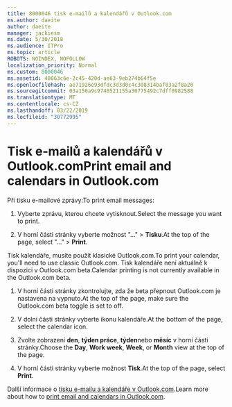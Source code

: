 ```yaml
---
title: 8000046 tisk e-mailů a kalendářů v Outlook.com
ms.author: daeite
author: daeite
manager: jackiesm
ms.date: 5/30/2018
ms.audience: ITPro
ms.topic: article
ROBOTS: NOINDEX, NOFOLLOW
localization_priority: Normal
ms.custom: 8000046
ms.assetid: 40063c6e-2c45-420d-ae63-9eb274b64f5e
ms.openlocfilehash: ae71926e93dfdc3d3d0c4c308314baf83a2f8a20
ms.sourcegitcommit: 03a156a9c9740521155a30775492c7dff0982588
ms.translationtype: MT
ms.contentlocale: cs-CZ
ms.lasthandoff: 03/22/2019
ms.locfileid: "30772995"
---
```

# <a name="print-email-and-calendars-in-outlookcom"></a><span data-ttu-id="76c93-102">Tisk e-mailů a kalendářů v Outlook.com</span><span class="sxs-lookup"><span data-stu-id="76c93-102">Print email and calendars in Outlook.com</span></span>

<span data-ttu-id="76c93-103">Při tisku e-mailové zprávy:</span><span class="sxs-lookup"><span data-stu-id="76c93-103">To print email messages:</span></span>
  
1. <span data-ttu-id="76c93-104">Vyberte zprávu, kterou chcete vytisknout.</span><span class="sxs-lookup"><span data-stu-id="76c93-104">Select the message you want to print.</span></span>
    
2. <span data-ttu-id="76c93-105">V horní části stránky vyberte možnost "..." \> **Tisku**.</span><span class="sxs-lookup"><span data-stu-id="76c93-105">At the top of the page, select "..." \> **Print**.</span></span> 
    
<span data-ttu-id="76c93-106">Tisk kalendáře, musíte použít klasické Outlook.com.</span><span class="sxs-lookup"><span data-stu-id="76c93-106">To print your calendar, you'll need to use classic Outlook.com.</span></span> <span data-ttu-id="76c93-107">Tisk kalendáře není aktuálně k dispozici v Outlook.com beta.</span><span class="sxs-lookup"><span data-stu-id="76c93-107">Calendar printing is not currently available in the Outlook.com beta.</span></span>
  
1. <span data-ttu-id="76c93-108">V horní části stránky zkontrolujte, zda že beta přepnout Outlook.com je nastavena na vypnuto.</span><span class="sxs-lookup"><span data-stu-id="76c93-108">At the top of the page, make sure the Outlook.com beta toggle is set to off.</span></span>
    
2. <span data-ttu-id="76c93-109">V dolní části stránky vyberte ikonu kalendáře.</span><span class="sxs-lookup"><span data-stu-id="76c93-109">At the bottom of the page, select the calendar icon.</span></span>
    
3. <span data-ttu-id="76c93-110">Zvolte zobrazení **den**, **týden práce**, **týden**nebo **měsíc** v horní části stránky.</span><span class="sxs-lookup"><span data-stu-id="76c93-110">Choose the **Day**, **Work week**, **Week**, or **Month** view at the top of the page.</span></span> 
    
4. <span data-ttu-id="76c93-111">V horní části stránky vyberte možnost **Tisk**.</span><span class="sxs-lookup"><span data-stu-id="76c93-111">At the top of the page, select **Print**.</span></span> 
    
<span data-ttu-id="76c93-112">Další informace o [tisku e-mailu a kalendáře v Outlook.com](https://go.microsoft.com/fwlink/p/?linkid=2001208&amp;clcid=0x409).</span><span class="sxs-lookup"><span data-stu-id="76c93-112">Learn more about how to [print email and calendars in Outlook.com](https://go.microsoft.com/fwlink/p/?linkid=2001208&amp;clcid=0x409).</span></span>
  

